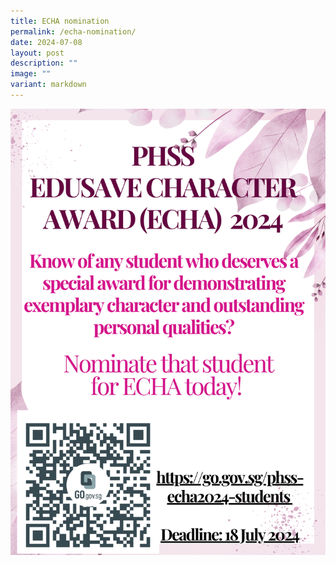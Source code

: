 ```yaml
---
title: ECHA nomination
permalink: /echa-nomination/
date: 2024-07-08
layout: post
description: ""
image: ""
variant: markdown
---
```

![](/images/Announcement/3b__ECHA_Poster_Students.png)